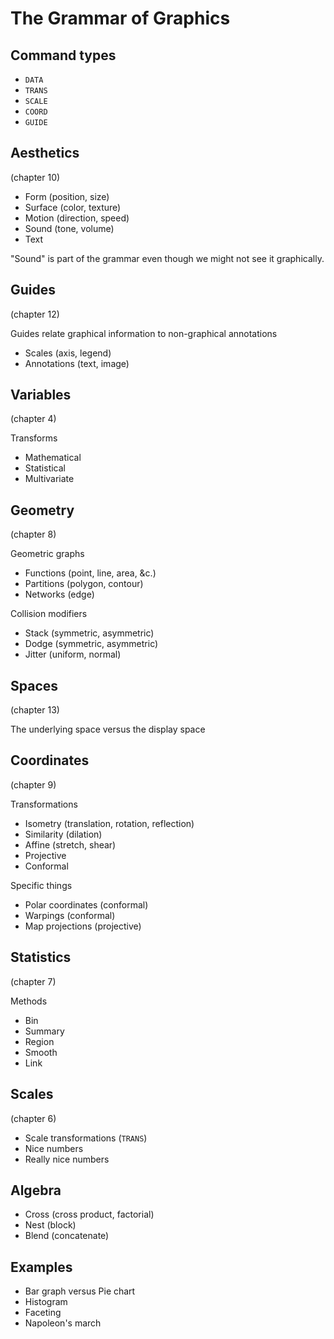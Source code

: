 The Grammar of Graphics
======

## Command types

* `DATA`
* `TRANS`
* `SCALE`
* `COORD`
* `GUIDE`

## Aesthetics
(chapter 10)

* Form (position, size)
* Surface (color, texture)
* Motion (direction, speed)
* Sound (tone, volume)
* Text

"Sound" is part of the grammar even
though we might not see it graphically.

## Guides
(chapter 12)

Guides relate graphical information to
non-graphical annotations

* Scales (axis, legend)
* Annotations (text, image)

## Variables
(chapter 4)

Transforms

* Mathematical
* Statistical
* Multivariate

## Geometry
(chapter 8)

Geometric graphs

* Functions (point, line, area, &c.)
* Partitions (polygon, contour)
* Networks (edge)

Collision modifiers

* Stack (symmetric, asymmetric)
* Dodge (symmetric, asymmetric)
* Jitter (uniform, normal)

## Spaces
(chapter 13)

The underlying space versus the display space

## Coordinates
(chapter 9)

Transformations

* Isometry (translation, rotation, reflection)
* Similarity (dilation)
* Affine (stretch, shear)
* Projective
* Conformal

Specific things

* Polar coordinates (conformal)
* Warpings (conformal)
* Map projections (projective)

## Statistics
(chapter 7)

Methods

* Bin
* Summary
* Region
* Smooth
* Link

## Scales
(chapter 6)

* Scale transformations (`TRANS`)
* Nice numbers
* Really nice numbers

## Algebra

* Cross (cross product, factorial)
* Nest (block)
* Blend (concatenate)

## Examples

* Bar graph versus Pie chart
* Histogram
* Faceting
* Napoleon's march
